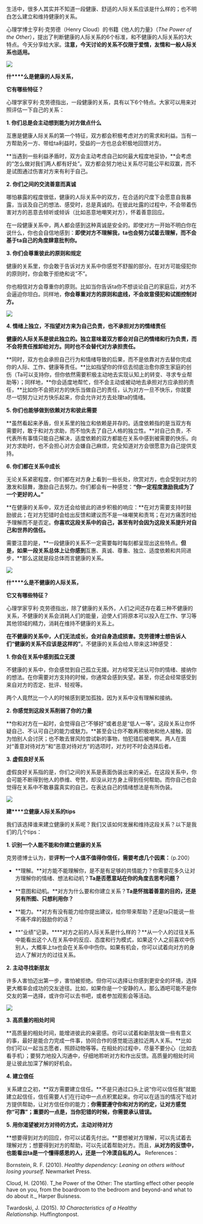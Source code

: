 生活中，很多人其实并不知道一段健康、舒适的人际关系应该是什么样的；也不明白怎么建立和维持健康的关系。

心理学博士亨利·克劳德（Henry Cloud）的书籍《他人的力量》（_The Power of the Other_），提出了判断健康的人际关系的6个标准，和不健康的人际关系的3大特点。今天分享给大家。**注意，今天讨论的关系不仅限于爱情，友情和一般人际关系也适用。**

![](https://mmbiz.qpic.cn/sz_mmbiz_jpg/Mz0ovPEFMRKicnEWIPPdWjRAU2UAL6fNzQ3qP8mrU1bxltY5FR1SiaZS21KZc7QRMEicFbx4uenHfaGgLgpBrwuwg/640?wx_fmt=jpeg)

**什****么是健康的人际关系，**

**它有哪些特征？**

心理学家亨利·克劳德指出，一段健康的关系，具有以下6个特点。大家可以用来对照评估一下自己的关系：

**1. 你们总是会主动想到能为对方做点什么**

互惠是健康人际关系的第一个特征，双方都会积极考虑对方的需求和利益。当有一方帮助另一方、带给ta利益时，受益的一方也总会积极地回馈对方。

**当遇到一些利益矛盾时，双方会主动考虑自己如何最大程度地妥协，**会考虑的“怎么做对我们两人都有好处”。双方都会努力地让关系尽可能公平和双赢，而不是试图通过伤害对方来有利于自己。

**2. 你们之间的交流善意而真诚**

哪怕暴露的程度很低，健康的人际关系中的双方，在合适的尺度下会愿意自我暴露，当谈及自己的想法、感受时，总是真诚的。在彼此吐露的过程中，不会带着伤害对方的恶意去倾听或倾诉（比如恶意地嘲笑对方），怀着善意回应。

在一段健康关系中，两人都会感到这种真诚是安全的。即使对方一开始不明白你在说什么，你也会自信地感到：**即使对方不理解我，ta也会努力试着去理解，而不会基于ta自己的角度肆意批判你。**

**3. 你们会尊重彼此的原则和规定**

健康的关系里，你会敢于告诉对方关系中你感觉不舒服的部分。在对方可能侵犯你的原则时，你会敢于拒绝和说“不”。

你也相信对方会尊重你的原则。比如当你告诉ta你不想谈论自己的家庭后，对方不会逼迫你坦白。同样地，**你会尊重对方的原则和底线，不会故意侵犯和试图控制对方。**

![](https://mmbiz.qpic.cn/sz_mmbiz_jpg/Mz0ovPEFMRKicnEWIPPdWjRAU2UAL6fNz73dODwDFXQnWibSXU8fR9UXbOa77VibEhfZwzia6oCxuNETWCJ1VosurA/640?wx_fmt=jpeg)

**4. 情绪上独立，不指望对方来为自己负责，也不承担对方的情绪责任**

**健康的人际关系是彼此独立的。独立意味着双方都会对自己的情绪和行为负责，而不会将责任推卸给对方。同时也不会替代对方承担责任。**

**同时，双方也会承担自己行为和情绪导致的后果，而不是依靠对方去替你完成你的人际、工作、健康等责任。**比如指望你的伴侣去彻底治愈你原生家庭的创伤（Ta可以支持你，但你依然需要积极主动地去实现认知上的转变、寻求专业帮助等）；同样地，**你会适度地帮忙，但不会主动或被动地去承担对方应承担的责任，**比如你不会把对方的快乐当做自己的责任，认为对方一旦不快乐，你就要尽一切努力让对方快乐起来，你会允许对方去处理ta的情绪。

**5. 你们也能够做到依赖对方和彼此需要**

**虽然看起来矛盾，但关系里的独立和依赖是并存的。适度依赖指的是当双方有需要时，敢于和对方求助，而不怕失去了自己人格的独立性。**对自己负责，不代表所有事情只能自己解决，适度依赖的双方都能在关系中感到被需要的快乐。向对方求助时，也不会担心对方会嫌自己麻烦，完全知道对方会很愿意为自己提供支持。

**6. 你们都在关系中成长**

无论关系紧密程度，你们都在对方身上看到一些长处，欣赏对方，也会受到对方的激发和鼓舞，激励自己去努力。你们都会有一种感觉：**“你一定程度激励我成为了一个更好的人。”**

**在健康的关系中，双方还会给彼此的进步积极的响应：**在对方需要支持时鼓励彼此；在对方犯错时会给出反馈和建议而不是一味嘲笑和责骂；在对方痛苦时给予理解而不是否定。**你喜欢这段关系中的自己，甚至有时会因为这段关系提升对自己和世界的信任。**

需要注意的是，**一段健康的关系不一定需要每时每刻都呈现出这些特点。**但是，如果一段关系总体上让你感到**互惠、真诚、尊重、独立、适度依赖和共同进步，**那么这就是段总体而言健康的关系。

  

![](https://mmbiz.qpic.cn/sz_mmbiz_jpg/Mz0ovPEFMRKicnEWIPPdWjRAU2UAL6fNziaJBjFWYuwX2PLLArhMKxkT8iaicpPfAQRnvCZQibtUwvicrnqmTVV4ycjg/640?wx_fmt=jpeg)

**什****么是不健康的人际关系，**

**它又有哪些特征？**

心理学家亨利·克劳德指出，除了健康的关系外，人们之间还存在着三种不健康的关系，不健康的关系会消耗人们的能量，迫使人们将原本可以投入在工作、学习等其他领域的精力，消耗在维持不健康的关系上。

**在不健康的关系中，人们无法成长，会对自身造成损害。**克劳德博士想告诉人们**“健康的关系不应该是这样的”**。不健康的关系会给人带来这3种感受：

**1. 你会在关系中感到孤立无援**

不健康的关系中，你会感觉到自己孤立无援。对方经常无法认可你的情绪、接纳你的想法。在你需要对方支持的时候，你通常会感到失望。甚至，你还会经常感受到来自对方的否定、批评、轻视等。

两个人竟然比一个人的时候感到更加孤独，因为关系中没有理解和接纳。

**2. 你感觉到这段关系削弱了你的力量**

**你和对方在一起时，会觉得自己“不够好”或者总是“低人一等”。这段关系让你怀疑自己、不认可自己的能力或魅力。**甚至会让你不敢再积极地和他人接触，因为怕别人会讨厌；也不敢去冒风险尝试新的事物，怕犯错后被嘲笑。两人在面对“善意对待对方”和“恶意对待对方”的选项时，对方时不时会选择后者。

**3. 虚假良好关系**

虚假良好关系指的是，你们之间的关系是表面伪装出来的亲近。在这段关系中，你会可能不断得到他人的恭维、夸赞，却没从对方身上得到任何帮助。而你自己也会觉得在关系中不敢暴露真实的自己，在表达自己的情绪想法是有所伪装。

![](https://mmbiz.qpic.cn/sz_mmbiz_jpg/Mz0ovPEFMRKicnEWIPPdWjRAU2UAL6fNzA1aERL6U8bUMl3WZpD5zGDgEcON7icrVUxJwicWmtUnxJiakuYk2to9iaw/640?wx_fmt=jpeg)

**建****立健康人际关系的tips**

我们该选择谁来建立健康的关系呢？我们又该如何发展和维持这段关系？以下是我们的几个tips：

**1. 识别一个人能不能和你建立健康的关系**

克劳德博士认为，要**评判一个人值不值得你信任，需要考虑几个因素：**（p.200）

- **理解。**对方能不能理解你，是不是有足够的共情能力？你需要花多久让对方理解你的情绪、想法和动机？**Ta是否愿意站在你的角度去思考问题？**

- **意图和动机。**对方为什么要和你建立关系？**Ta是怀揣着善意的目的，还是另有所图、只想利用你？**

- **能力。**对方有没有能力给你提出建议，给你带来帮助？还是ta只能说一些不痛不痒的鼓励你的话？

- **“业绩”记录。****对方之前的人际关系是什么样的？**从一个人的过往关系中能看出这个人在关系中的反应、态度和行为模式，如果这个人之前喜欢中伤别人，大概率上ta也会在关系中中伤你。如果有机会，你可以试着向对方的身边人了解对方的过往关系。

**2. 主动寻找新朋友**

许多人害怕迈出第一步，害怕被拒绝。但你可以选择让你感到更安全的环境，选择更大概率会成功的交友途径。比如，如果你是一个安静的人，那么酒吧可能不是你交友的第一选择，或许你可以去书吧，或者参加观影会等活动。

  

![](https://mmbiz.qpic.cn/sz_mmbiz_gif/Mz0ovPEFMRKicnEWIPPdWjRAU2UAL6fNzT4JEo5icEszciahDgolczbiaZtkqicXID7P2AAo4UvFbz6HrfiatTyb8Y7A/640?wx_fmt=gif)

**3. 高质量的相处时间**

**高质量的相处时间，能增进彼此的亲密感。你可以试着和新朋友做一些有意义的事，最好是能合力完成一件事，协同合作的感觉能迅速拉近两人关系。**比如你们可以一起当志愿者，照顾动物等等。在相处的过程中，尽量不要分心（比如去看手机）；要努力地投入沟通中，仔细地聆听对方和作出反馈。高质量的相处时间是让彼此加深了解的好机会。

**4. 建立信任**

关系建立之初，**双方需要建立信任。**不是只通过口头上说“你可以信任我”就能建立起信任，信任需要人们在行动中一点点积累起来。你可以在适当的情况下给对方提供帮助，让对方信任你的能力；**你需要遵守你和对方的约定，让对方感觉你“可靠”；重要的一点是，当你犯错的时候，你需要承认错误。**

**5. 用你渴望被对方对待的方式，主动对待对方**

**想要得到对方的回应，你可以试着先付出。**要想被对方理解，可以先试着去理解对方；想要得到对方的帮助，可以先试着帮助对方。而且，**从对方的反馈中，也能看出ta是一个懂得感恩的人，还是一个冷漠自私的人。**
References：

Bornstein, R. F. (2010). _Healthy dependency: Leaning on others without losing yourself._ Newmarket Press.  

Cloud, H. (2016). T_he Power of the Other: The startling effect other people have on you, from the boardroom to the bedroom and beyond-and what to do about it._ Harper Buisness.

Twardoski, J. (2015). _10 Characteristics of a Healthy Relationship._ Huffingtonpost.